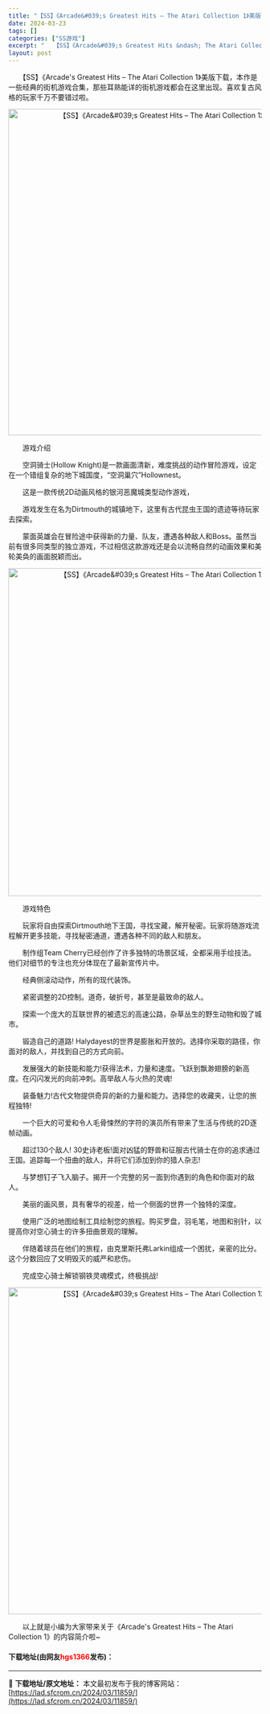 ```yaml
---
title: "【SS】《Arcade&#039;s Greatest Hits – The Atari Collection 1》美版下载"
date: 2024-03-23
tags: []
categories: ["SS游戏"]
excerpt: "　　【SS】《Arcade&#039;s Greatest Hits &ndash; The Atari Collection 1》美版下载，本作是一些经典的街机游戏合集，那些耳熟能详的街机游戏都会在这里出现。喜欢复古风格的玩家千万不要错过啦。 　　游戏介绍 　　空洞骑士(Hollow Knight)&hellip;"
layout: post
---
```


 <p>　　【SS】《Arcade&#39;s Greatest Hits &ndash; The Atari Collection 1》美版下载，本作是一些经典的街机游戏合集，那些耳熟能详的街机游戏都会在这里出现。喜欢复古风格的玩家千万不要错过啦。</p> <p align="center"><img align="" border="0" src="https://lad.sfcrom.cn/wp-content/uploads/2024/03/20240323_65fefb048c6b6.png" width="649" alt="【SS】《Arcade&amp;#039;s Greatest Hits – The Atari Collection 1》美版下载" /></p> <p>　　游戏介绍</p> <p>　　空洞骑士(Hollow Knight)是一款画面清新，难度挑战的动作冒险游戏，设定在一个错组复杂的地下城国度，&ldquo;空洞巢穴&rdquo;Hollownest。</p> <p>　　这是一款传统2D动画风格的银河恶魔城类型动作游戏，</p> <p>　　游戏发生在名为Dirtmouth的城镇地下，这里有古代昆虫王国的遗迹等待玩家去探索。</p> <p>　　蒙面英雄会在冒险途中获得新的力量、队友，遭遇各种敌人和Boss。虽然当前有很多同类型的独立游戏，不过相信这款游戏还是会以流畅自然的动画效果和美轮美奂的画面脱颖而出。</p> <p align="center"><img align="" border="0" src="https://lad.sfcrom.cn/wp-content/uploads/2024/03/20240323_65fefb052a822.png" width="652" alt="【SS】《Arcade&amp;#039;s Greatest Hits – The Atari Collection 1》美版下载" /></p> <p>　　游戏特色</p> <p>　　玩家将自由探索Dirtmouth地下王国，寻找宝藏，解开秘密。玩家将随游戏流程解开更多技能，寻找秘密通道，遭遇各种不同的敌人和朋友。</p> <p>　　制作组Team Cherry已经创作了许多独特的场景区域，全都采用手绘技法。他们对细节的专注也充分体现在了最新宣传片中。</p> <p>　　经典侧滚动动作，所有的现代装饰。</p> <p>　　紧密调整的2D控制。道奇，破折号，甚至是最致命的敌人。</p> <p>　　探索一个庞大的互联世界的被遗忘的高速公路，杂草丛生的野生动物和毁了城市。</p> <p>　　锻造自己的道路! Halydayest的世界是膨胀和开放的。选择你采取的路径，你面对的敌人，并找到自己的方式向前。</p> <p>　　发展强大的新技能和能力!获得法术，力量和速度。飞跃到飘渺翅膀的新高度。在闪闪发光的向前冲刺。高举敌人与火热的灵魂!</p> <p>　　装备魅力!古代文物提供奇异的新的力量和能力。选择您的收藏夹，让您的旅程独特!</p> <p>　　一个巨大的可爱和令人毛骨悚然的字符的演员所有带来了生活与传统的2D逐帧动画。</p> <p>　　超过130个敌人! 30史诗老板!面对凶猛的野兽和征服古代骑士在你的追求通过王国。追踪每一个扭曲的敌人，并将它们添加到你的猎人杂志!</p> <p>　　与梦想钉子飞入脑子。揭开一个完整的另一面到你遇到的角色和你面对的敌人。</p> <p>　　美丽的画风景，具有奢华的视差，给一个侧面的世界一个独特的深度。</p> <p>　　使用广泛的地图绘制工具绘制您的旅程。购买罗盘，羽毛笔，地图和别针，以提高你对空心骑士的许多扭曲景观的理解。</p> <p>　　伴随着球员在他们的旅程，由克里斯托弗Larkin组成一个困扰，亲密的比分。这个分数回应了文明毁灭的威严和悲伤。</p> <p>　　完成空心骑士解锁钢铁灵魂模式，终极挑战!</p> <p align="center"><img align="" border="0" src="https://lad.sfcrom.cn/wp-content/uploads/2024/03/20240323_65fefb05c693a.png" width="650" alt="【SS】《Arcade&amp;#039;s Greatest Hits – The Atari Collection 1》美版下载" /></p> <p>　　以上就是小编为大家带来关于《Arcade&#39;s Greatest Hits &ndash; The Atari Collection 1》的内容简介啦~</p> <p><h4>下载地址(由网友<font color="red">hgs1366</font>发布)：</h4></p> 

---
📖 **下载地址/原文地址：** 本文最初发布于我的博客网站：[https://lad.sfcrom.cn/2024/03/11859/](https://lad.sfcrom.cn/2024/03/11859/)
